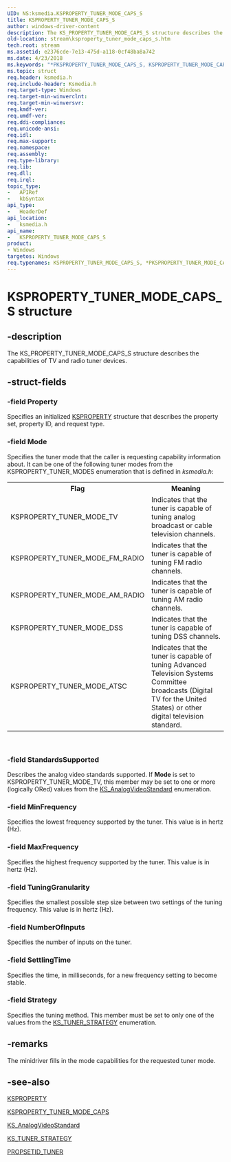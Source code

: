 ```yaml
---
UID: NS:ksmedia.KSPROPERTY_TUNER_MODE_CAPS_S
title: KSPROPERTY_TUNER_MODE_CAPS_S
author: windows-driver-content
description: The KS_PROPERTY_TUNER_MODE_CAPS_S structure describes the capabilities of TV and radio tuner devices.
old-location: stream\ksproperty_tuner_mode_caps_s.htm
tech.root: stream
ms.assetid: e2376cde-7e13-475d-a118-0cf48ba8a742
ms.date: 4/23/2018
ms.keywords: "*PKSPROPERTY_TUNER_MODE_CAPS_S, KSPROPERTY_TUNER_MODE_CAPS_S, KSPROPERTY_TUNER_MODE_CAPS_S structure [Streaming Media Devices], PKSPROPERTY_TUNER_MODE_CAPS_S, PKSPROPERTY_TUNER_MODE_CAPS_S structure pointer [Streaming Media Devices], ksmedia/KSPROPERTY_TUNER_MODE_CAPS_S, ksmedia/PKSPROPERTY_TUNER_MODE_CAPS_S, stream.ksproperty_tuner_mode_caps_s, vidcapstruct_d80882b8-2962-48c3-b2e9-393deec31ccc.xml"
ms.topic: struct
req.header: ksmedia.h
req.include-header: Ksmedia.h
req.target-type: Windows
req.target-min-winverclnt: 
req.target-min-winversvr: 
req.kmdf-ver: 
req.umdf-ver: 
req.ddi-compliance: 
req.unicode-ansi: 
req.idl: 
req.max-support: 
req.namespace: 
req.assembly: 
req.type-library: 
req.lib: 
req.dll: 
req.irql: 
topic_type:
-	APIRef
-	kbSyntax
api_type:
-	HeaderDef
api_location:
-	ksmedia.h
api_name:
-	KSPROPERTY_TUNER_MODE_CAPS_S
product:
- Windows
targetos: Windows
req.typenames: KSPROPERTY_TUNER_MODE_CAPS_S, *PKSPROPERTY_TUNER_MODE_CAPS_S
---
```


# KSPROPERTY_TUNER_MODE_CAPS_S structure


## -description


The KS_PROPERTY_TUNER_MODE_CAPS_S structure describes the capabilities of TV and radio tuner devices.


## -struct-fields




### -field Property

Specifies an initialized <a href="https://msdn.microsoft.com/library/windows/hardware/ff564262">KSPROPERTY</a> structure that describes the property set, property ID, and request type.


### -field Mode

Specifies the tuner mode that the caller is requesting capability information about. It can be one of the following tuner modes from the KSPROPERTY_TUNER_MODES enumeration that is defined in <i>ksmedia.h</i>:

<table>
<tr>
<th>Flag</th>
<th>Meaning</th>
</tr>
<tr>
<td>
KSPROPERTY_TUNER_MODE_TV

</td>
<td>
Indicates that the tuner is capable of tuning analog broadcast or cable television channels.

</td>
</tr>
<tr>
<td>
KSPROPERTY_TUNER_MODE_FM_RADIO

</td>
<td>
Indicates that the tuner is capable of tuning FM radio channels.

</td>
</tr>
<tr>
<td>
KSPROPERTY_TUNER_MODE_AM_RADIO

</td>
<td>
Indicates that the tuner is capable of tuning AM radio channels.

</td>
</tr>
<tr>
<td>
KSPROPERTY_TUNER_MODE_DSS

</td>
<td>
Indicates that the tuner is capable of tuning DSS channels.

</td>
</tr>
<tr>
<td>
KSPROPERTY_TUNER_MODE_ATSC

</td>
<td>
Indicates that the tuner is capable of tuning Advanced Television Systems Committee broadcasts (Digital TV for the United States) or other digital television standard.

</td>
</tr>
</table>
 


### -field StandardsSupported

Describes the analog video standards supported. If <b>Mode</b> is set to KSPROPERTY_TUNER_MODE_TV, this member may be set to one or more (logically ORed) values from the <a href="https://msdn.microsoft.com/library/windows/hardware/ff567297">KS_AnalogVideoStandard</a> enumeration.


### -field MinFrequency

Specifies the lowest frequency supported by the tuner. This value is in hertz (Hz).


### -field MaxFrequency

Specifies the highest frequency supported by the tuner. This value is in hertz (Hz).


### -field TuningGranularity

Specifies the smallest possible step size between two settings of the tuning frequency. This value is in hertz (Hz).


### -field NumberOfInputs

Specifies the number of inputs on the tuner.


### -field SettlingTime

Specifies the time, in milliseconds, for a new frequency setting to become stable.


### -field Strategy

Specifies the tuning method. This member must be set to only one of the values from the <a href="https://msdn.microsoft.com/library/windows/hardware/ff567687">KS_TUNER_STRATEGY</a> enumeration.


## -remarks



The minidriver fills in the mode capabilities for the requested tuner mode.




## -see-also




<a href="https://msdn.microsoft.com/library/windows/hardware/ff564262">KSPROPERTY</a>



<a href="https://msdn.microsoft.com/library/windows/hardware/ff565865">KSPROPERTY_TUNER_MODE_CAPS</a>



<a href="https://msdn.microsoft.com/library/windows/hardware/ff567297">KS_AnalogVideoStandard</a>



<a href="https://msdn.microsoft.com/library/windows/hardware/ff567687">KS_TUNER_STRATEGY</a>



<a href="https://msdn.microsoft.com/library/windows/hardware/ff567800">PROPSETID_TUNER</a>
 

 

